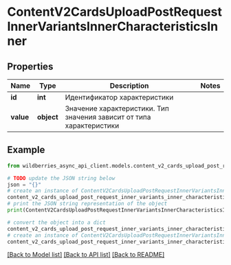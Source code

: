# ContentV2CardsUploadPostRequestInnerVariantsInnerCharacteristicsInner


## Properties

Name | Type | Description | Notes
------------ | ------------- | ------------- | -------------
**id** | **int** | Идентификатор характеристики | 
**value** | **object** | Значение характеристики. Тип значения зависит от типа характеристики | 

## Example

```python
from wildberries_async_api_client.models.content_v2_cards_upload_post_request_inner_variants_inner_characteristics_inner import ContentV2CardsUploadPostRequestInnerVariantsInnerCharacteristicsInner

# TODO update the JSON string below
json = "{}"
# create an instance of ContentV2CardsUploadPostRequestInnerVariantsInnerCharacteristicsInner from a JSON string
content_v2_cards_upload_post_request_inner_variants_inner_characteristics_inner_instance = ContentV2CardsUploadPostRequestInnerVariantsInnerCharacteristicsInner.from_json(json)
# print the JSON string representation of the object
print(ContentV2CardsUploadPostRequestInnerVariantsInnerCharacteristicsInner.to_json())

# convert the object into a dict
content_v2_cards_upload_post_request_inner_variants_inner_characteristics_inner_dict = content_v2_cards_upload_post_request_inner_variants_inner_characteristics_inner_instance.to_dict()
# create an instance of ContentV2CardsUploadPostRequestInnerVariantsInnerCharacteristicsInner from a dict
content_v2_cards_upload_post_request_inner_variants_inner_characteristics_inner_from_dict = ContentV2CardsUploadPostRequestInnerVariantsInnerCharacteristicsInner.from_dict(content_v2_cards_upload_post_request_inner_variants_inner_characteristics_inner_dict)
```
[[Back to Model list]](../README.md#documentation-for-models) [[Back to API list]](../README.md#documentation-for-api-endpoints) [[Back to README]](../README.md)


